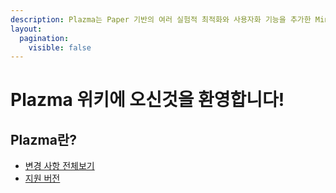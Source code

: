 ```yaml
---
description: Plazma는 Paper 기반의 여러 실험적 최적화와 사용자화 기능을 추가한 Minecraft용 서버 플랫폼입니다.
layout:
  pagination:
    visible: false
---
```


# Plazma 위키에 오신것을 환영합니다!

## Plazma란?

* [변경 사항 전체보기](about/patches-list.md)
* [지원 버전](about/supported-version)
